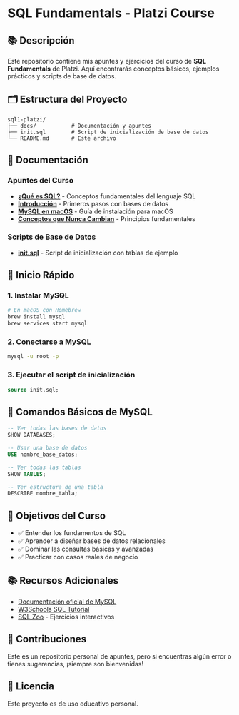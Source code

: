 # SQL Fundamentals - Platzi Course

## 📚 Descripción

Este repositorio contiene mis apuntes y ejercicios del curso de **SQL Fundamentals** de Platzi. Aquí encontrarás conceptos básicos, ejemplos prácticos y scripts de base de datos.

## 🗂️ Estructura del Proyecto

```
sql1-platzi/
├── docs/           # Documentación y apuntes
├── init.sql        # Script de inicialización de base de datos
└── README.md       # Este archivo
```

## 📖 Documentación

### Apuntes del Curso

- **[¿Qué es SQL?](docs/que-es-sql.md)** - Conceptos fundamentales del lenguaje SQL
- **[Introducción](docs/intro.md)** - Primeros pasos con bases de datos
- **[MySQL en macOS](docs/mysql-macos.md)** - Guía de instalación para macOS
- **[Conceptos que Nunca Cambian](docs/nunca-cambian.md)** - Principios fundamentales

### Scripts de Base de Datos

- **[init.sql](init.sql)** - Script de inicialización con tablas de ejemplo

## 🚀 Inicio Rápido

### 1. Instalar MySQL

```bash
# En macOS con Homebrew
brew install mysql
brew services start mysql
```

### 2. Conectarse a MySQL

```bash
mysql -u root -p
```

### 3. Ejecutar el script de inicialización

```sql
source init.sql;
```

## 📝 Comandos Básicos de MySQL

```sql
-- Ver todas las bases de datos
SHOW DATABASES;

-- Usar una base de datos
USE nombre_base_datos;

-- Ver todas las tablas
SHOW TABLES;

-- Ver estructura de una tabla
DESCRIBE nombre_tabla;
```

## 🎯 Objetivos del Curso

- ✅ Entender los fundamentos de SQL
- ✅ Aprender a diseñar bases de datos relacionales
- ✅ Dominar las consultas básicas y avanzadas
- ✅ Practicar con casos reales de negocio

## 📚 Recursos Adicionales

- [Documentación oficial de MySQL](https://dev.mysql.com/doc/)
- [W3Schools SQL Tutorial](https://www.w3schools.com/sql/)
- [SQL Zoo](https://sqlzoo.net/) - Ejercicios interactivos

## 🤝 Contribuciones

Este es un repositorio personal de apuntes, pero si encuentras algún error o tienes sugerencias, ¡siempre son bienvenidas!

## 📄 Licencia

Este proyecto es de uso educativo personal.
